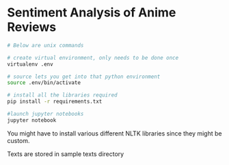 # Sentiment Analysis of Anime Reviews


```bash
# Below are unix commands

# create virtual environment, only needs to be done once
virtualenv .env

# source lets you get into that python environment
source .env/bin/activate

# install all the libraries required
pip install -r requirements.txt

#launch jupyter notebooks
jupyter notebook
```

You might have to install various different NLTK libraries since they might be custom.

Texts are stored in sample texts directory
